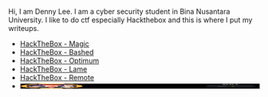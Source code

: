 Hi, I am Denny Lee. I am a cyber security student in Bina Nusantara University. I like to do ctf especially Hackthebox and this is where I put my writeups.
<br>
<ul>
  <li><a href="https://dennylee22.github.io/Writeups/Magic/">HackTheBox - Magic</a></li>
  <li><a href="https://dennylee22.github.io/Writeups/Bashed/">HackTheBox - Bashed</a></li>
  <li><a href="https://dennylee22.github.io/Writeups/Optimum/">HackTheBox - Optimum</a></li>
  <li><a href="https://dennylee22.github.io/Writeups/Lame/">HackTheBox - Lame</a></li>
  <li><a href="https://dennylee22.github.io/Writeups/Remote/">HackTheBox - Remote</a></li>
  <li><a href="https://dennylee22.github.io/Writeups/Magic/"><img style="width:500px;height:10px;" src="Magic/magic_banner.png"></a></li>
</ul>

